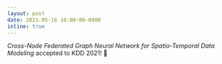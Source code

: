 ```yaml
---
layout: post
date: 2021-05-16 16:00:00-0400
inline: true
---
```


_Cross-Node Federated Graph Neural Network for Spatio-Temporal Data Modeling_ accepted to KDD 2021! :rotating_light: 



